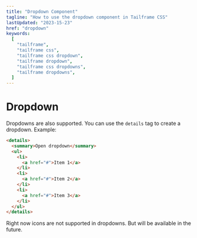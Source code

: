 ```yaml
---
title: "Dropdown Component"
tagline: "How to use the dropdown component in Tailframe CSS"
lastUpdated: "2023-15-23"
href: "dropdown"
keywords:
  [
    "tailframe",
    "tailframe css",
    "tailframe css dropdown",
    "tailframe dropdown",
    "tailframe css dropdowns",
    "tailframe dropdowns",
  ]
---
```


# Dropdown

Dropdowns are also supported. You can use the `details` tag to create a dropdown. Example:

```html
<details>
  <summary>Open dropdown</summary>
  <ul>
    <li>
      <a href="#">Item 1</a>
    </li>
    <li>
      <a href="#">Item 2</a>
    </li>
    <li>
      <a href="#">Item 3</a>
    </li>
  </ul>
</details>
```

Right now icons are not supported in dropdowns. But will be available in the future.
